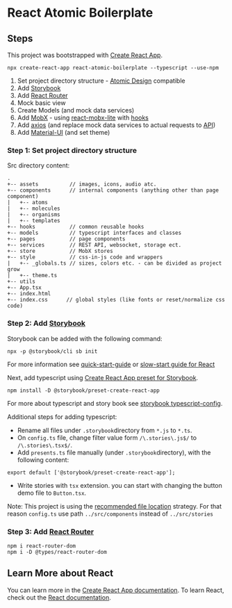 


# React Atomic Boilerplate 
## Steps
This project was bootstrapped with [Create React App](https://github.com/facebook/create-react-app).
```
npx create-react-app react-atomic-boilerplate --typescript --use-npm
```
1. Set project directory structure - [Atomic Design](https://bradfrost.com/blog/post/atomic-web-design/) compatible
2. Add [Storybook](https://storybook.js.org/)
3. Add [React Router](https://reacttraining.com/react-router/web/guides/quick-start)
4. Mock basic view
5. Create Models (and mock data services)
6. Add [MobX](https://mobx.js.org/) - using [react-mobx-lite](https://github.com/mobxjs/mobx-react-lite) with [hooks](https://mobx-react.js.org/libraries)
7. Add [axios](https://github.com/axios/axios) (and replace mock data services to actual requests to [API](https://jsonplaceholder.typicode.com/))
8. Add [Material-UI](https://material-ui.com/) (and set theme)

### Step 1: Set project directory structure
Src directory content:
```
.
+-- assets          // images, icons, audio atc.
+-- components      // internal components (anything other than page component)
|   +-- atoms
|   +-- molecules
|   +-- organisms
|   +-- templates
+-- hooks           // common reusable hooks 
+-- models          // typescript interfaces and classes
+-- pages           // page components
+-- services        // REST API, websocket, storage ect.
+-- store           // MobX stores
+-- style           // css-in-js code and wrappers
|   +-- _globals.ts // sizes, colors etc. - can be divided as project grow
|   +-- theme.ts
+-- utils
+-- App.tsx
+-- index.html
+-- index.css      // global styles (like fonts or reset/normalize css code)
```

### Step 2: Add [Storybook](https://storybook.js.org/)
Storybook can be added with the following command:
```
npx -p @storybook/cli sb init
```
For more information see [quick-start-guide](https://storybook.js.org/docs/guides/quick-start-guide/) 
or [slow-start guide for React](https://storybook.js.org/docs/guides/guide-react/)

Next, add typescript using [Create React App preset for Storybook](https://github.com/storybookjs/presets/tree/master/packages/preset-create-react-app).
```
npm install -D @storybook/preset-create-react-app
```
For more about typescript and story book see [storybook typescript-config](https://storybook.js.org/docs/configurations/typescript-config/).

Additional steps for adding typescript:
* Rename all files under `.storybook`directory from `*.js` to `*.ts`.
* On `config.ts` file, change filter value form `/\.stories\.js$/` to `/\.stories\.tsx$/`.
* Add `presents.ts` file manually (under `.storybook`directory), with the following content:
```
export default ['@storybook/preset-create-react-app'];
```
* Write stories with `tsx` extension. you can start with changing the button demo file to `Button.tsx`.

Note: 
This project is using the [recommended file location](https://storybook.js.org/docs/basics/writing-stories/#story-file-location) strategy.
For that reason `config.ts` use path `../src/components` instead of `../src/stories`

### Step 3: Add [React Router](https://reacttraining.com/react-router/web/guides/quick-start)
```
npm i react-router-dom 
npm i -D @types/react-router-dom 
```

## Learn More about React
You can learn more in the [Create React App documentation](https://facebook.github.io/create-react-app/docs/getting-started).
To learn React, check out the [React documentation](https://reactjs.org/).

